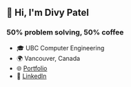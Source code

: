 <h2>👋 Hi, I'm Divy Patel</h2>
<h3>50% problem solving, 50% coffee</h3>

- 🎓 UBC Computer Engineering
- 🌍 Vancouver, Canada
- 🌐 [Portfolio](https://divy07.com)
- 💼 [LinkedIn](https://linkedin.com/in/divy-07)
